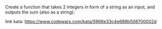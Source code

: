 Create a function that takes 2 integers in form of a string as an input, and outputs the sum (also as a string):

link kata: https://www.codewars.com/kata/5966e33c4e686b508700002d